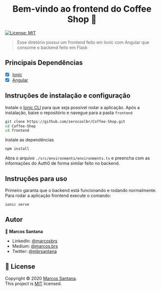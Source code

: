 <h1 align="center">Bem-vindo ao frontend do Coffee Shop 👋</h1>
<p>
  <a href="../LICENSE" target="_blank">
    <img alt="License: MIT" src="https://img.shields.io/badge/License-MIT-green.svg" />
  </a>
</p>

> Esse diretório possui um frontend feito em Ionic com Angular que consome o backend feito em Flask

## Principais Dependências

- [x] [Ionic](https://ionicframework.com/)
- [x] [Angular](https://angular.io/)

## Instruções de instalação e configuração

Instale o [Ionic CLI](https://ionicframework.com/docs/installation/cli) para que seja possível rodar a aplicação. Após a instalação, baixe o repositório e navegue para a pasta `frontend`

```bash
git clone https://github.com/zerocoolbr/Coffee-Shop.git
cd Coffee-Shop
cd frontend
```

Instale as dependências

```bash
npm install
```

Abra o arquivo `./src/environments/environments.ts` e preencha com as informações do Auth0 de forma similar feito no backend.

## Instruções para uso

Primeiro garanta que o backend está funcionando e rodando normalmente. Para rodar a aplicação frontend execute o comando:

```bash
ionic serve
```

## Autor

👤 **Marcos Santana**

- LinkedIn: [@marcosbrs](https://linkedin.com/in/marcosbrs)
- Medium: [@marcos.brs](https://medium.com/@marcos.brs)
- Twitter: [@mbrsantana](https://twitter.com/mbrsantana)

## 📝 License

Copyright © 2020 [Marcos Santana](https://github.com/zerocoolbr).<br />
This project is [MIT](../LICENSE) licensed.
